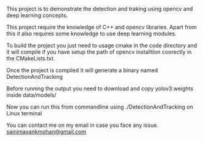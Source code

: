This project is to demonstrate the detection and traking using opencv and deep learning concepts.

This project require the knowledge of C++ and opencv libraries. Apart from this it also requires some knowledge 
to use deep learning modules.

To build the project you just need to usage cmake in the code directory and it will compile if you have 
setup the path of opencv installtion coorectly in the CMakeLists.txt.

Once the project is compiled it will generate a binary named DetectionAndTracking

Before running the output you need to download and copy yolov3.weights inside data/models/ 

Now you can run this from commandline using ./DetectionAndTracking on Linux terminal

You can contact me on my email in case you face any issue.
sainimayankmohan@gmail.com
